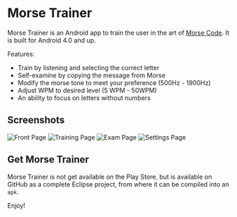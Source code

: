 Morse Trainer
======================
Morse Trainer is an Android app to train the user in the art of [Morse Code](https://en.wikipedia.org/wiki/Morse_code). It is built for Android 4.0 and up.  

Features:
- Train by listening and selecting the correct letter
- Self-examine by copying the message from Morse
- Modify the morse tone to meet your preference (500Hz - 1900Hz)
- Adjust WPM to desired level (5 WPM - 50WPM)
- An ability to focus on letters without numbers


Screenshots
-------------

![Front Page](http://jbottel.github.io/morse-trainer/front.png)
![Training Page](http://jbottel.github.io/morse-trainer/training.png)
![Exam Page](http://jbottel.github.io/morse-trainer/exam.png)
![Settings Page](http://jbottel.github.io/morse-trainer/settings.png)

Get Morse Trainer
--------------
Morse Trainer is not get available on the Play Store, but is available on GitHub as a complete Eclipse project, from where it can be compiled into an ``apk``. 


Enjoy!

